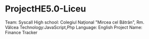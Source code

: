 # ProjectHE5.0-Liceu 
Team: Syscall
High school: Colegiul Naţional "Mircea cel Bătrân", Rm. Vâlcea
Technology:JavaScript,Php
Language: English
Project Name: Finance Tracker
